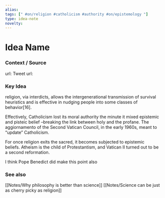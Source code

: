 ```yaml
---
alias: 
tags: [" #on/religion #catholicism #authority #on/epistemology "]
type: idea-note
novelty: 
---
```

# Idea Name

### Context / Source
url: 
Tweet url: 

### Key Idea

religion, via interdicts, allows the intergenerational transmission of survival heuristics and is effective in nudging people into some classes of behavior[16].

Effectively, Catholicism lost its moral authority the minute it mixed epistemic and pisteic belief –breaking the link between holy and the profane. The aggiornamento of the Second Vatican Council, in the early 1960s, meant to “update” Catholicism.

For once religion exits the sacred, it becomes subjected to epistemic beliefs. Atheism is the child of Protestantism, and Vatican II turned out to be a second reformation.

I think Pope Benedict did make this point also

### See also
[[Notes/Why philosophy is better than science]]
[[Notes/Science can be just as cherry picky as religion]]
